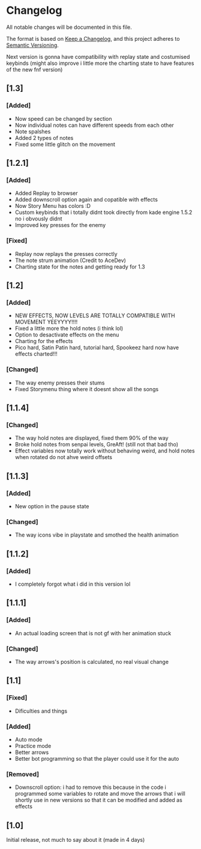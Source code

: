# Changelog
All notable changes will be documented in this file.

The format is based on [Keep a Changelog](https://keepachangelog.com/en/1.0.0/),
and this project adheres to [Semantic Versioning](https://semver.org/spec/v2.0.0.html).

Next version is gonna have compatibility with replay state and costumised keybinds
(might also improve i little more the charting state to have features of the new fnf version)

## [1.3]
### [Added]
- Now speed can be changed by section
- Now individual notes can have different speeds from each other
- Note spalshes
- Added 2 types of notes
- Fixed some little glitch on the movement

## [1.2.1]
### [Added]
- Added Replay to browser
- Added downscroll option again and copatible with effects
- Now Story Menu has colors :D
- Custom keybinds that i totally didnt took directly from kade engine 1.5.2 no i obvously didnt
- Improved key presses for the enemy
### [Fixed]
- Replay now replays the presses correctly
- The note strum animation (Credit to AceDev)
- Charting state for the notes and getting ready for 1.3


## [1.2]
### [Added]
- NEW EFFECTS, NOW LEVELS ARE TOTALLY COMPATIBLE WITH MOVEMENT YEEYYYY!!!!
- Fixed a little more the hold notes (i think lol)
- Option to desactivate effects on the menu
- Charting for the effects
- Pico hard, Satin Patin hard, tutorial hard, Spookeez hard now have effects charted!!!
### [Changed]
- The way enemy presses their stums
- Fixed Storymenu thing where it doesnt show all the songs

## [1.1.4]
### [Changed]
- The way hold notes are displayed, fixed them 90% of the way
- Broke hold notes from senpai levels, GreAft! (still not that bad tho)
- Effect variables now totally work without behaving weird, and hold notes when rotated do not ahve weird offsets

## [1.1.3]
### [Added]
- New option in the pause state
### [Changed]
- The way icons vibe in playstate and smothed the health animation

## [1.1.2]
### [Added]
- I completely forgot what i did in this version lol

## [1.1.1]
### [Added]
- An actual loading screen that is not gf with her animation stuck
### [Changed]
- The way arrows's position is calculated, no real visual change

## [1.1]
### [Fixed]
- Dificulties and things
### [Added]
- Auto mode
- Practice mode
- Better arrows
- Better bot programming so that the player could use it for the auto
### [Removed]
- Downscroll option: i had to remove this because in the code i programmed some variables to rotate and move the arrows that i will shortly use in new versions so that it can be modified and added as effects

## [1.0]
Initial release, not much to say about it (made in 4 days)
